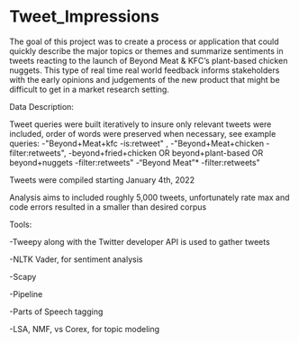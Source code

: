 # Tweet_Impressions
The goal of this project was to create a process or application that could quickly describe the
major topics or themes and summarize sentiments in tweets reacting to the launch of Beyond
Meat & KFC’s plant-based chicken nuggets. This type of real time real world feedback informs
stakeholders with the early opinions and judgements of the new product that might be difficult to
get in a market research setting.

Data Description:
  
  Tweet queries were built iteratively to insure only relevant tweets were included, order of
  words were preserved when necessary, see example queries:
    -"Beyond+Meat+kfc -is:retweet" ,
    -"Beyond+Meat+chicken -filter:retweets",
    -beyond+fried+chicken OR beyond+plant-based OR beyond+nuggets
    -filter:retweets"
    -“Beyond Meat”* -filter:retweets"

Tweets were compiled starting January 4th, 2022
  
  Analysis aims to included roughly 5,000 tweets, unfortunately rate max and code errors
  resulted in a smaller than desired corpus

Tools:
  
  -Tweepy along with the Twitter developer API is used to gather tweets
  
  -NLTK Vader, for sentiment analysis
  
  -Scapy
  
  -Pipeline
  
  -Parts of Speech tagging
  
  -LSA, NMF, vs Corex, for topic modeling

